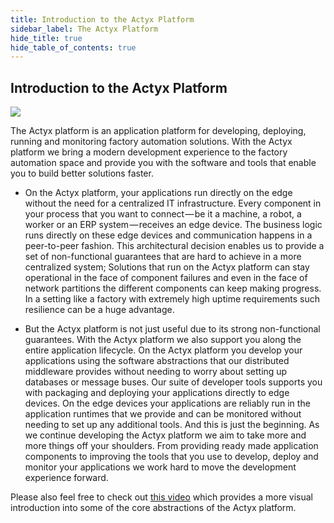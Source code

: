```yaml
---
title: Introduction to the Actyx Platform
sidebar_label: The Actyx Platform
hide_title: true
hide_table_of_contents: true
---
```


## Introduction to the Actyx Platform

![](/images/home/actyx_platform.png)

The Actyx platform is an application platform for developing, deploying, running and monitoring factory automation solutions.
With the Actyx platform we bring a modern development experience to the factory automation space and provide you with the software and tools that enable you to build better solutions faster.

- On the Actyx platform, your applications run directly on the edge without the need for a centralized IT infrastructure.
Every component in your process that you want to connect — be it a machine, a robot, a worker or an ERP system — receives an edge device.
The business logic runs directly on these edge devices and communication happens in a peer-to-peer fashion.
This architectural decision enables us to provide a set of non-functional guarantees that are hard to achieve in a more centralized system; Solutions that run on the Actyx platform can stay operational in the face of component failures and even in the face of network partitions the different components can keep making progress.
In a setting like a factory with extremely high uptime requirements such resilience can be a huge advantage.

- But the Actyx platform is not just useful due to its strong non-functional guarantees.
With the Actyx platform we also support you along the entire application lifecycle.
On the Actyx platform you develop your applications using the software abstractions that our distributed middleware provides without needing to worry about setting up databases or message buses.
Our suite of developer tools supports you with packaging and deploying your applications directly to edge devices.
On the edge devices your applications are reliably run in the application runtimes that we provide and can be monitored without needing to set up any additional tools.
And this is just the beginning.
As we continue developing the Actyx platform we aim to take more and more things off your shoulders.
From providing ready made application components to improving the tools that you use to develop, deploy and monitor your applications we work hard to move the development experience forward.

Please also feel free to check out [this video](https://www.youtube.com/watch?v=T36Gsae9woo) which provides a more visual introduction into some of the core abstractions of the Actyx platform.